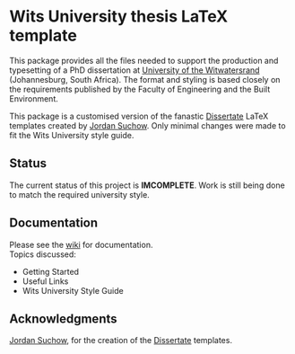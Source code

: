 # Wits University thesis LaTeX template

This package provides all the files needed to support the production and typesetting of a PhD dissertation at [University of the Witwatersrand](http://www.wits.ac.za/) (Johannesburg, South Africa). The format and styling is based closely on the requirements published by the Faculty of Engineering and the Built Environment.
  
This package is a customised version of the fanastic [Dissertate](https://github.com/suchow/Dissertate) LaTeX templates created by [Jordan Suchow](https://github.com/suchow). Only minimal changes were made to fit the Wits University style guide.

## Status
The current status of this project is **IMCOMPLETE**. Work is still being done to match the required university style.

## Documentation
Please see the [wiki](https://github.com/SlicedSilver/WitsUniversity-TeXTemplate/wiki) for documentation.  
Topics discussed:
* Getting Started
* Useful Links
* Wits University Style Guide

## Acknowledgments
[Jordan Suchow](https://github.com/suchow), for the creation of the [Dissertate](https://github.com/suchow/Dissertate) templates.
